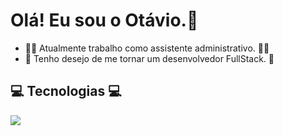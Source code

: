 # Olá! Eu sou o Otávio.👋

- :office_worker: Atualmente trabalho como assistente administrativo. :office_worker:
- 🌱 Tenho desejo de me tornar um desenvolvedor FullStack. 🌱

## :computer: Tecnologias :computer:
<img src="https://cdn.jsdelivr.net/gh/devicons/devicon/icons/html5/html5-plain.svg" style="max-width: 30px" />
